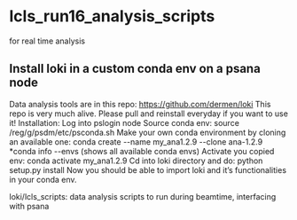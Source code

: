 # lcls_run16_analysis_scripts
for real time analysis

## Install loki in a custom conda env on a psana node
Data analysis tools are in this repo: https://github.com/dermen/loki
This repo is very much alive. Please pull and reinstall everyday if you want to use it!
Installation:
Log into pslogin node
Source conda env: 
source /reg/g/psdm/etc/psconda.sh
Make your own conda environment by cloning an available one: 
conda create --name my_ana1.2.9 --clone ana-1.2.9
*conda info --envs (shows all available conda envs)
Activate you copied env: conda activate my_ana1.2.9
Cd into loki directory and do: python setup.py install
Now you should be able to import loki and it’s functionalities in your conda env.

loki/lcls_scripts: data analysis scripts to run during beamtime, interfacing with psana
